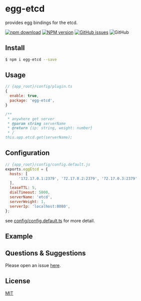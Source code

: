 # egg-etcd

provides egg bindings for the etcd.

[![npm download](https://img.shields.io/github/actions/workflow/status/uccu/egg-etcd/npm-publish.yml)](https://github.com/uccu/egg-etcd/actions/workflows/npm-publish.yml)
[![NPM version][npm-image]][npm-url]
[![GitHub issues](https://img.shields.io/github/issues/uccu/egg-etcd)](https://github.com/uccu/egg-etcd/issues)
![GitHub](https://img.shields.io/github/license/uccu/egg-etcd)

[npm-image]: https://img.shields.io/npm/v/egg-etcd.svg?style=flat-square
[npm-url]: https://npmjs.org/package/egg-etcd
[download-image]: https://img.shields.io/npm/dm/egg-etcd.svg?style=flat-square
[download-url]: https://npmjs.org/package/egg-etcd

## Install

```bash
$ npm i egg-etcd --save
```

## Usage

```js
// {app_root}/config/plugin.ts
{
  enable: true,
  package: 'egg-etcd',
}

/** 
 * anywhere get server
 * @param string serverName
 * @return {ip: string, weight: number}
 * /
this.app.etcd.get(serverName);

```

## Configuration

```js
// {app_root}/config/config.default.js
exports.eggEtcd = {
  hosts: [
      '172.17.0.1:2379', '72.17.0.2:2379', '72.17.0.3:2379'
  ],
  leaseTTL: 5,
  dialTimeout: 5000,
  serverName: 'etcd',
  serverWeight: 1,
  serverIp: 'localhost:8080',
};
```

see [config/config.default.ts](config/config.default.ts) for more detail.

## Example

<!-- example here -->

## Questions & Suggestions

Please open an issue [here](https://github.com/uccu/egg-etcd/issues).

## License

[MIT](LICENSE)
